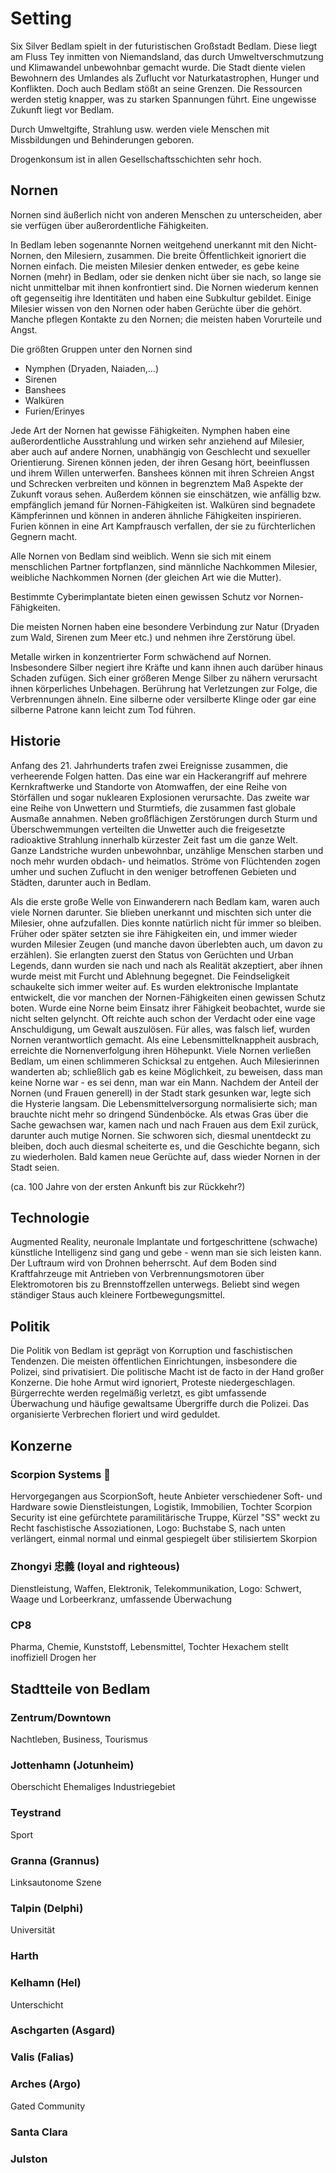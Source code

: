 # Setting

Six Silver Bedlam spielt in der futuristischen Großstadt Bedlam. Diese liegt am Fluss
Tey inmitten von Niemandsland, das durch Umweltverschmutzung und Klimawandel unbewohnbar
gemacht wurde. Die Stadt diente vielen Bewohnern des Umlandes als Zuflucht vor
Naturkatastrophen, Hunger und Konflikten. Doch auch Bedlam stößt an seine Grenzen. Die
Ressourcen werden stetig knapper, was zu starken Spannungen führt. Eine ungewisse
Zukunft liegt vor Bedlam.

Durch Umweltgifte, Strahlung usw. werden viele Menschen mit Missbildungen und
Behinderungen geboren. 

Drogenkonsum ist in allen Gesellschaftsschichten sehr hoch. 

## Nornen

Nornen sind äußerlich nicht von anderen Menschen zu unterscheiden, aber sie verfügen
über außerordentliche Fähigkeiten. 

In Bedlam leben sogenannte Nornen weitgehend unerkannt mit den Nicht-Nornen, den
Milesiern, zusammen. Die breite Öffentlichkeit ignoriert die Nornen einfach. Die meisten
Milesier denken entweder, es gebe keine Nornen (mehr) in Bedlam, oder sie denken nicht
über sie nach, so lange sie nicht unmittelbar mit ihnen konfrontiert sind. Die Nornen
wiederum kennen oft gegenseitig ihre Identitäten und haben eine Subkultur gebildet.
Einige Milesier wissen von den Nornen oder haben Gerüchte über die gehört. Manche
pflegen Kontakte zu den Nornen; die meisten haben Vorurteile und Angst. 

Die größten Gruppen unter den Nornen sind

* Nymphen (Dryaden, Naiaden,...)
* Sirenen
* Banshees
* Walküren
* Furien/Erinyes

Jede Art der Nornen hat gewisse Fähigkeiten. Nymphen haben eine außerordentliche
Ausstrahlung und wirken sehr anziehend auf Milesier, aber auch auf andere Nornen,
unabhängig von Geschlecht und sexueller Orientierung. Sirenen können jeden, der ihren
Gesang hört, beeinflussen und ihrem Willen unterwerfen. Banshees können mit ihren
Schreien Angst und Schrecken verbreiten und können in begrenztem Maß Aspekte der Zukunft
voraus sehen. Außerdem können sie einschätzen, wie anfällig bzw. empfänglich jemand für
Nornen-Fähigkeiten ist. Walküren sind begnadete Kämpferinnen und können in anderen
ähnliche Fähigkeiten inspirieren. Furien können in eine Art Kampfrausch verfallen, der
sie zu fürchterlichen Gegnern macht.


Alle Nornen von Bedlam sind weiblich. Wenn sie sich mit einem menschlichen Partner
fortpflanzen, sind männliche Nachkommen Milesier, weibliche Nachkommen Nornen (der
gleichen Art wie die Mutter). 

Bestimmte Cyberimplantate bieten einen gewissen Schutz vor Nornen-Fähigkeiten. 

Die meisten Nornen haben eine besondere Verbindung zur Natur (Dryaden zum Wald, Sirenen
zum Meer etc.) und nehmen ihre Zerstörung übel.

Metalle wirken in konzentrierter Form schwächend auf Nornen. Insbesondere Silber negiert
ihre Kräfte und kann ihnen auch darüber hinaus Schaden zufügen. Sich einer größeren
Menge Silber zu nähern verursacht ihnen körperliches Unbehagen. Berührung hat
Verletzungen zur Folge, die Verbrennungen ähneln. Eine silberne oder versilberte Klinge
oder gar eine silberne Patrone kann leicht zum Tod führen.

## Historie

Anfang des 21. Jahrhunderts trafen zwei Ereignisse zusammen, die verheerende Folgen
hatten. Das eine war ein Hackerangriff auf mehrere Kernkraftwerke und Standorte von
Atomwaffen, der eine Reihe von Störfällen und sogar nuklearen Explosionen verursachte.
Das zweite war eine Reihe von Unwettern und Sturmtiefs, die zusammen fast globale
Ausmaße annahmen. Neben großflächigen Zerstörungen durch Sturm und Überschwemmungen
verteilten die Unwetter auch die freigesetzte radioaktive Strahlung innerhalb kürzester
Zeit fast um die ganze Welt. Ganze Landstriche wurden unbewohnbar, unzählige Menschen
starben und noch mehr wurden obdach- und heimatlos. Ströme von Flüchtenden zogen umher
und suchen Zuflucht in den weniger betroffenen Gebieten und Städten, darunter auch in
Bedlam.

Als die erste große Welle von Einwanderern nach Bedlam kam, waren auch viele Nornen
darunter. Sie blieben unerkannt und mischten sich unter die Milesier, ohne aufzufallen.
Dies konnte natürlich nicht für immer so bleiben. Früher oder später setzten sie ihre
Fähigkeiten ein, und immer wieder wurden Milesier Zeugen (und manche davon überlebten
auch, um davon zu erzählen). Sie erlangten zuerst den Status von Gerüchten und Urban
Legends, dann wurden sie nach und nach als Realität akzeptiert, aber ihnen wurde meist
mit Furcht und Ablehnung begegnet. Die Feindseligkeit schaukelte sich immer weiter auf.
Es wurden elektronische Implantate entwickelt, die vor manchen der Nornen-Fähigkeiten
einen gewissen Schutz boten. Wurde eine Norne beim Einsatz ihrer Fähigkeit beobachtet,
wurde sie nicht selten gelyncht. Oft reichte auch schon der Verdacht oder eine vage
Anschuldigung, um Gewalt auszulösen. Für alles, was falsch lief, wurden Nornen
verantwortlich gemacht. Als eine Lebensmittelknappheit ausbrach, erreichte die
Nornenverfolgung ihren Höhepunkt. Viele Nornen verließen Bedlam, um einen schlimmeren
Schicksal zu entgehen. Auch Milesierinnen wanderten ab; schließlich gab es keine
Möglichkeit, zu beweisen, dass man keine Norne war - es sei denn, man war ein Mann.
Nachdem der Anteil der Nornen (und Frauen generell) in der Stadt stark gesunken war,
legte sich die Hysterie langsam. Die Lebensmittelversorgung normalisierte sich; man
brauchte nicht mehr so dringend Sündenböcke. Als etwas Gras über die Sache gewachsen
war, kamen nach und nach Frauen aus dem Exil zurück, darunter auch mutige Nornen. Sie
schworen sich, diesmal unentdeckt zu bleiben, doch auch diesmal scheiterte es, und die
Geschichte begann, sich zu wiederholen. Bald kamen neue Gerüchte auf, dass wieder Nornen
in der Stadt seien. 

(ca. 100 Jahre von der ersten Ankunft bis zur Rückkehr?) 

## Technologie

Augmented Reality, neuronale Implantate und fortgeschrittene (schwache) künstliche
Intelligenz sind gang und gebe - wenn man sie sich leisten kann. Der Luftraum wird von
Drohnen beherrscht. Auf dem Boden sind Kraftfahrzeuge mit Antrieben von
Verbrennungsmotoren über Elektromotoren bis zu Brennstoffzellen unterwegs. Beliebt sind
wegen ständiger Staus auch kleinere Fortbewegungsmittel. 

## Politik

Die Politik von Bedlam ist geprägt von Korruption und faschistischen Tendenzen. Die
meisten öffentlichen Einrichtungen, insbesondere die Polizei, sind privatisiert. Die
politische Macht ist de facto in der Hand großer Konzerne. Die hohe Armut wird
ignoriert, Proteste niedergeschlagen. Bürgerrechte werden regelmäßig verletzt, es gibt
umfassende Überwachung und häufige gewaltsame Übergriffe durch die Polizei. Das
organisierte Verbrechen floriert und wird geduldet. 

## Konzerne

### Scorpion Systems 🦂

Hervorgegangen aus ScorpionSoft, heute Anbieter verschiedener Soft- und Hardware sowie
Dienstleistungen, Logistik, Immobilien, Tochter Scorpion Security ist eine gefürchtete
paramilitärische Truppe, Kürzel "SS" weckt zu Recht faschistische Assoziationen, Logo:
Buchstabe S, nach unten verlängert, einmal normal und einmal gespiegelt über
stilisiertem Skorpion 

### Zhongyi 忠義 (loyal and righteous) 

Dienstleistung, Waffen, Elektronik, Telekommunikation, Logo: Schwert, Waage und
Lorbeerkranz, umfassende Überwachung 

### CP8

Pharma, Chemie, Kunststoff, Lebensmittel, Tochter Hexachem stellt inoffiziell Drogen her 

## Stadtteile von Bedlam

### Zentrum/Downtown 

Nachtleben, Business, Tourismus 

### Jottenhamn (Jotunheim) 

Oberschicht Ehemaliges Industriegebiet 

### Teystrand

Sport 

### Granna (Grannus) 

Linksautonome Szene 

### Talpin (Delphi) 

Universität 

### Harth

### Kelhamn (Hel) 

Unterschicht

### Aschgarten (Asgard) 

### Valis (Falias) 

### Arches (Argo) 

Gated Community 

### Santa Clara 

### Julston

